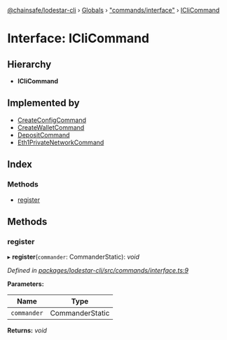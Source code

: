 [@chainsafe/lodestar-cli](../README.md) › [Globals](../globals.md) › ["commands/interface"](../modules/_commands_interface_.md) › [ICliCommand](_commands_interface_.iclicommand.md)

# Interface: ICliCommand

## Hierarchy

* **ICliCommand**

## Implemented by

* [CreateConfigCommand](../classes/_commands_create_config_.createconfigcommand.md)
* [CreateWalletCommand](../classes/_commands_wallet_.createwalletcommand.md)
* [DepositCommand](../classes/_commands_deposit_.depositcommand.md)
* [Eth1PrivateNetworkCommand](../classes/_commands_eth1_private_network_.eth1privatenetworkcommand.md)

## Index

### Methods

* [register](_commands_interface_.iclicommand.md#register)

## Methods

###  register

▸ **register**(`commander`: CommanderStatic): *void*

*Defined in [packages/lodestar-cli/src/commands/interface.ts:9](https://github.com/ChainSafe/lodestar/blob/3dee40678/packages/lodestar-cli/src/commands/interface.ts#L9)*

**Parameters:**

Name | Type |
------ | ------ |
`commander` | CommanderStatic |

**Returns:** *void*
